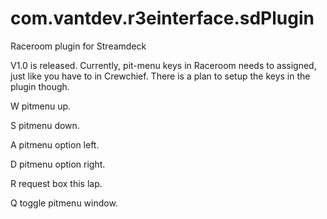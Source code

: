 # com.vantdev.r3einterface.sdPlugin
Raceroom plugin for Streamdeck

V1.0 is released.
Currently, pit-menu keys in Raceroom needs to assigned,
just like you have to in Crewchief.
There is a plan to setup the keys in the plugin though.

W pitmenu up.

S pitmenu down.

A pitmenu option left.

D pitmenu option right.

R request box this lap.

Q toggle pitmenu window.
